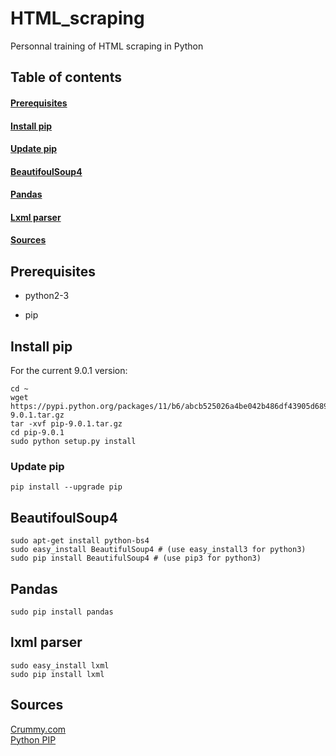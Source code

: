 # HTML_scraping
Personnal training of HTML scraping in Python

## Table of contents  
#### [Prerequisites](#prerequisites)   
#### [Install pip](#install-pip)   
#### [Update pip](#update-pip)   
#### [BeautifoulSoup4](#beautifoulsoup4)   
#### [Pandas](#pandas)
#### [Lxml parser](#lxml-parser)   
#### [Sources](#sources)

## Prerequisites

- python2-3

- pip 

## Install pip

For the current 9.0.1 version:   
```
cd ~
wget https://pypi.python.org/packages/11/b6/abcb525026a4be042b486df43905d6893fb04f05aac21c32c638e939e447/pip-9.0.1.tar.gz
tar -xvf pip-9.0.1.tar.gz
cd pip-9.0.1
sudo python setup.py install
```

### Update pip   

`pip install --upgrade pip`

## BeautifoulSoup4

```
sudo apt-get install python-bs4
sudo easy_install BeautifulSoup4 # (use easy_install3 for python3)
sudo pip install BeautifulSoup4 # (use pip3 for python3)
```

## Pandas

```
sudo pip install pandas
```

## lxml parser

```sudo apt-get install python-lxml
sudo easy_install lxml
sudo pip install lxml
```

## Sources

[Crummy.com](https://www.crummy.com/software/BeautifulSoup/bs4/doc/)  
[Python PIP](https://pypi.python.org/pypi/pip)
